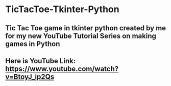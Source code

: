 # TicTacToe-Tkinter-Python
Tic Tac Toe game in tkinter python created by me for my new YouTube Tutorial Series on making games in Python
---
## Here is YouTube Link: https://www.youtube.com/watch?v=BtoyJ_ip2Qs
